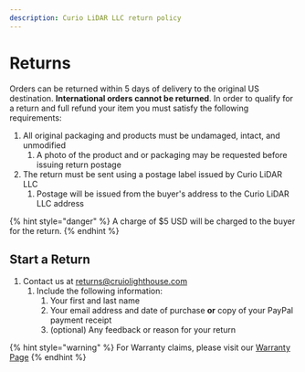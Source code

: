 ```yaml
---
description: Curio LiDAR LLC return policy
---
```


# Returns

Orders can be returned within 5 days of delivery to the original US destination.  **International orders cannot be returned**.  In order to qualify for a return and full refund your item you must satisfy the following requirements:

1. All original packaging and products must be undamaged, intact, and unmodified
   1. A photo of the product and or packaging may be requested before issuing return postage
2. The return must be sent using a postage label issued by Curio LiDAR LLC
   1. Postage will be issued from the buyer's address to the Curio LiDAR LLC address

{% hint style="danger" %}
A charge of $5 USD will be charged to the buyer for the return.
{% endhint %}

## Start a Return

1. Contact us at returns@cruiolighthouse.com
   1. Include the following information:
      1. Your first and last name
      2. Your email address and date of purchase **or** copy of your PayPal payment receipt
      3. \(optional\) Any feedback or reason for your return

{% hint style="warning" %}
For Warranty claims, please visit our [Warranty Page](warranty.md)
{% endhint %}



